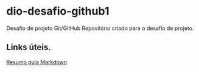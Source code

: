 # dio-desafio-github1
Desafio de projeto Git/GitHub
Repositório criado para o desafio de projeto.

## Links úteis.
[Resumo guia Markdown](https://www.markdownguide.org/basic-syntax/)
